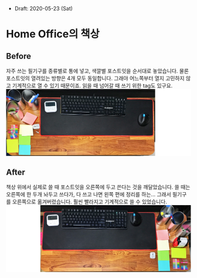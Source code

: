 * Draft: 2020-05-23 (Sat)

# Home Office의 책상

## Before
자주 쓰는 필기구를 종류별로 통에 넣고, 색깔별 포스트잇을 순서대로 놓았습니다. 물론 포스트잇의 열려있는 방향은 4개 모두 동일합니다. 그래야 어느쪽부터 열지 고민하지 않고 기계적으로 열 수 있기 때문이죠. 읽을 때 넘어갈 때 쓰기 위한 tag도 있구요.
<img src="images/home_office-keyboard_desk-before-2020-05-21.jpg">
## After
책상 위에서 실제로 쓸 때 포스트잇을 오른쪽에 두고 쓴다는 것을 깨달았습니다. 쓸 때는 오른쪽에 한 두개 놔두고 쓰다가, 다 쓰고 나면 왼쪽 편에 정리를 하는... 그래서 필기구를 오른쪽으로 옮겨버렸습니다. 훨씬 빨라지고 기계적으로 쓸 수 있었습니다.
<img src="images/home_office-keyboard_desk-after-2020-05-21.jpg">

